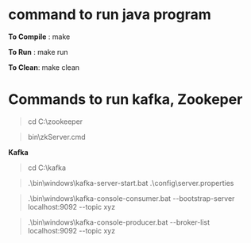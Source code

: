 # command to run java program
**To Compile** : make

**To Run** : make run

**To Clean**: make clean

# Commands to run kafka, Zookeper 

> cd C:\zookeeper

> bin\zkServer.cmd

**Kafka**

> cd C:\kafka

> .\bin\windows\kafka-server-start.bat .\config\server.properties


> .\bin\windows\kafka-console-consumer.bat --bootstrap-server localhost:9092 --topic xyz

> .\bin\windows\kafka-console-producer.bat --broker-list localhost:9092 --topic xyz


